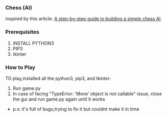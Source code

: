 ### Chess (AI)

 inspired by this article: [A step-by-step guide to building a simple chess AI](https://medium.freecodecamp.com/simple-chess-ai-step-by-step-1d55a9266977).

### Prerequisites

1. iNSTALL PYTHON3
2. PIP3
3. tkinter

### How to Play
 
TO play,installed all the python3, pip3, and tkinter: 

1. Run game.py 
2. In case of facing "TypeError: 'Move' object is not callable" issue, close the gui and run game.py again until it works
- p.s: it's full of bugs,trying to fix it but couldnt make it in time 


